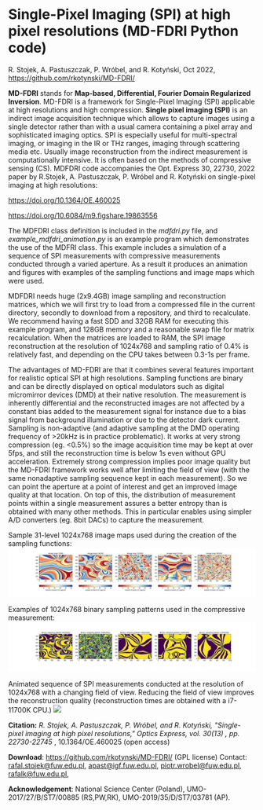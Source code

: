 # Single-Pixel Imaging (SPI) at high pixel resolutions (MD-FDRI Python code)
R. Stojek, A. Pastuszczak, P. Wróbel, and R. Kotyński, Oct 2022, https://github.com/rkotynski/MD-FDRI/

**MD-FDRI** stands for **Map-based, Differential, Fourier Domain Regularized Inversion**. MD-FDRI is a framework for Single-Pixel Imaging (SPI) applicable at high resolutions and high compression.
**Single pixel imaging (SPI)** is an indirect image acquisition technique which allows to capture images using a single detector rather than with a usual camera containing a pixel array and sophisticated imaging optics. SPI is especially useful for multi-spectral imaging, or imaging in the IR or THz ranges, imaging through scattering media etc. Usually image reconstruction from the indirect measurement is computationally intensive. It is often based on the methods of compressive sensing (CS).
 MDFDRI code accompanies the Opt. Express 30, 22730, 2022 paper
by R.Stojek, A. Pastuszczak, P. Wróbel and R. Kotyński on single-pixel imaging at high resolutions:

https://doi.org/10.1364/OE.460025

https://doi.org/10.6084/m9.figshare.19863556

The MDFDRI class definition is included in the _mdfdri.py_ file, and 
_example_mdfdri_animation.py_ is an example program which demonstrates the use of the MDFRI class. This example includes a simulation of a sequence of SPI measurements with compressive measurements conducted through a varied aperture. As a result it produces an animation and figures with examples of the sampling functions and image maps which were used.

MDFDRI needs huge (2x9.4GB) image sampling and reconstruction matrices, which we will first try to load from a compressed file in the current directory, secondly to download from a repository, and third to recalculate. We recommend having a fast SDD and 32GB RAM for executing this example program, and 128GB memory and a reasonable swap file for matrix recalculation. When the matrices are loaded to RAM, the SPI image reconstruction at the resolution of 1024x768 and sampling ratio of 0.4% is relatively fast, and depending on the CPU takes between 0.3-1s per frame.

The advantages of MD-FDRI are that it combines several features important for realistic optical SPI at high resolutions. Sampling functions are binary and can be directly displayed on optical modulators such as digital micromirror devices (DMD) at their native resolution. The measurement is inherently differential and the reconstructed images are not affected by a constant bias added to the measurement signal for instance due to a bias signal from background illumination or due to the detector dark current. Sampling is non-adaptive (and adaptive sampling at the DMD operating frequency of >20kHz is in practice problematic). It works at very strong compression (eg. <0.5%) so the image acquisition time may be kept at over 5fps, and still the reconstruction time is below 1s even without GPU acceleration. Extremely strong compression implies poor image quality but the MD-FDRI framework works well after limiting the field of view (with the same nonadaptive sampling sequence kept in each measurement). So we can point the aperture at a point of interest and get an improved image quality at that location. On top of this, the distribution of measurement points within a single measurement assures a better entropy than is obtained with many other methods. This in particular enables using simpler A/D converters (eg. 8bit DACs) to capture the measurement.


Sample 31-level 1024x768 image maps used during the creation of the sampling functions:
![](readme/fig_image_maps.jpg)

Examples of 1024x768 binary sampling patterns used in the compressive measurement:
![](readme/fig_sampling_patterns.jpg)

Animated sequence of SPI measurements conducted at the resolution of 1024x768 with a changing field of view. Reducing the field of view improves the reconstruction quality (reconstruction times are obtained with a i7-11700K CPU.)
![](readme/mdfdri_animation_768_1024.gif)


**Citation:** *R. Stojek, A. Pastuszczak,  P. Wróbel, and R. Kotyński, "Single-pixel imaging at high pixel resolutions," Optics Express, vol. 30(13) , pp. 22730-22745* , 10.1364/OE.460025 (open access)

**Download**: https://github.com/rkotynski/MD-FDRI/ (GPL license) Contact: rafal.stojek@fuw.edu.pl, apast@igf.fuw.edu.pl, piotr.wrobel@fuw.edu.pl,  rafalk@fuw.edu.pl, 

**Acknowledgement**: National Science Center (Poland), UMO-2017/27/B/ST7/00885 (RS,PW,RK), UMO-2019/35/D/ST7/03781 (AP).
